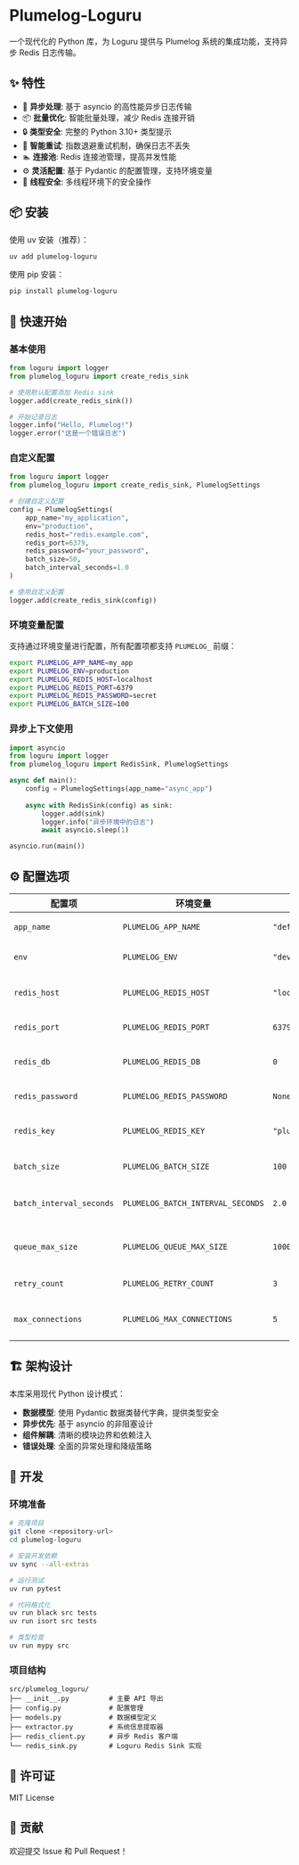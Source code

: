# Plumelog-Loguru

一个现代化的 Python 库，为 Loguru 提供与 Plumelog 系统的集成功能，支持异步 Redis 日志传输。

## ✨ 特性

- 🚀 **异步处理**: 基于 asyncio 的高性能异步日志传输
- 📦 **批量优化**: 智能批量处理，减少 Redis 连接开销
- 🔒 **类型安全**: 完整的 Python 3.10+ 类型提示
- 🔄 **智能重试**: 指数退避重试机制，确保日志不丢失
- 🏊 **连接池**: Redis 连接池管理，提高并发性能
- ⚙️ **灵活配置**: 基于 Pydantic 的配置管理，支持环境变量
- 🧵 **线程安全**: 多线程环境下的安全操作

## 📦 安装

使用 uv 安装（推荐）：

```bash
uv add plumelog-loguru
```

使用 pip 安装：

```bash
pip install plumelog-loguru
```

## 🚀 快速开始

### 基本使用

```python
from loguru import logger
from plumelog_loguru import create_redis_sink

# 使用默认配置添加 Redis sink
logger.add(create_redis_sink())

# 开始记录日志
logger.info("Hello, Plumelog!")
logger.error("这是一个错误日志")
```

### 自定义配置

```python
from loguru import logger
from plumelog_loguru import create_redis_sink, PlumelogSettings

# 创建自定义配置
config = PlumelogSettings(
    app_name="my_application",
    env="production",
    redis_host="redis.example.com",
    redis_port=6379,
    redis_password="your_password",
    batch_size=50,
    batch_interval_seconds=1.0
)

# 使用自定义配置
logger.add(create_redis_sink(config))
```

### 环境变量配置

支持通过环境变量进行配置，所有配置项都支持 `PLUMELOG_` 前缀：

```bash
export PLUMELOG_APP_NAME=my_app
export PLUMELOG_ENV=production
export PLUMELOG_REDIS_HOST=localhost
export PLUMELOG_REDIS_PORT=6379
export PLUMELOG_REDIS_PASSWORD=secret
export PLUMELOG_BATCH_SIZE=100
```

### 异步上下文使用

```python
import asyncio
from loguru import logger
from plumelog_loguru import RedisSink, PlumelogSettings

async def main():
    config = PlumelogSettings(app_name="async_app")
    
    async with RedisSink(config) as sink:
        logger.add(sink)
        logger.info("异步环境中的日志")
        await asyncio.sleep(1)

asyncio.run(main())
```

## ⚙️ 配置选项

| 配置项 | 环境变量 | 默认值 | 说明 |
|--------|----------|--------|------|
| `app_name` | `PLUMELOG_APP_NAME` | `"default"` | 应用名称 |
| `env` | `PLUMELOG_ENV` | `"dev"` | 运行环境 |
| `redis_host` | `PLUMELOG_REDIS_HOST` | `"localhost"` | Redis 主机地址 |
| `redis_port` | `PLUMELOG_REDIS_PORT` | `6379` | Redis 端口 |
| `redis_db` | `PLUMELOG_REDIS_DB` | `0` | Redis 数据库编号 |
| `redis_password` | `PLUMELOG_REDIS_PASSWORD` | `None` | Redis 密码 |
| `redis_key` | `PLUMELOG_REDIS_KEY` | `"plume_log_list"` | Redis 队列键名 |
| `batch_size` | `PLUMELOG_BATCH_SIZE` | `100` | 批量发送大小 |
| `batch_interval_seconds` | `PLUMELOG_BATCH_INTERVAL_SECONDS` | `2.0` | 批量发送间隔（秒） |
| `queue_max_size` | `PLUMELOG_QUEUE_MAX_SIZE` | `10000` | 内存队列最大大小 |
| `retry_count` | `PLUMELOG_RETRY_COUNT` | `3` | 重试次数 |
| `max_connections` | `PLUMELOG_MAX_CONNECTIONS` | `5` | Redis 最大连接数 |

## 🏗️ 架构设计

本库采用现代 Python 设计模式：

- **数据模型**: 使用 Pydantic 数据类替代字典，提供类型安全
- **异步优先**: 基于 asyncio 的非阻塞设计
- **组件解耦**: 清晰的模块边界和依赖注入
- **错误处理**: 全面的异常处理和降级策略

## 🔧 开发

### 环境准备

```bash
# 克隆项目
git clone <repository-url>
cd plumelog-loguru

# 安装开发依赖
uv sync --all-extras

# 运行测试
uv run pytest

# 代码格式化
uv run black src tests
uv run isort src tests

# 类型检查
uv run mypy src
```

### 项目结构

```
src/plumelog_loguru/
├── __init__.py          # 主要 API 导出
├── config.py            # 配置管理
├── models.py            # 数据模型定义
├── extractor.py         # 系统信息提取器
├── redis_client.py      # 异步 Redis 客户端
└── redis_sink.py        # Loguru Redis Sink 实现
```

## 📝 许可证

MIT License

## 🤝 贡献

欢迎提交 Issue 和 Pull Request！
